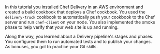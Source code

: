 In this tutorial you installed Chef Delivery in an AWS environment and created a build cookbook that deploys a Chef cookbook. You used the `delivery-truck` cookbook to automatically push your cookbook to the Chef server and run `chef-client` on your node. You also implemented the smoke phase to help verify that your web site is up and running.

Along the way, you learned about a Delivery pipeline's stages and phases. You configured them to run automated tests and to publish your changes. As bonuses, you got to practice your Git skills.